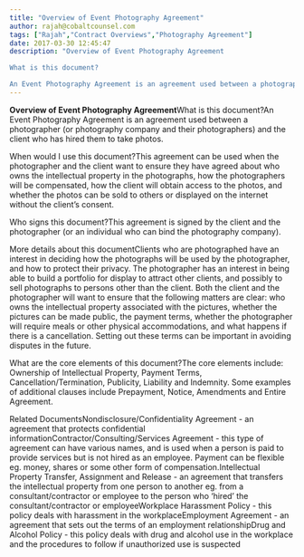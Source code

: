 ```yaml
---
title: "Overview of Event Photography Agreement"
author: rajah@cobaltcounsel.com
tags: ["Rajah","Contract Overviews","Photography Agreement"]
date: 2017-03-30 12:45:47
description: "Overview of Event Photography Agreement

What is this document?

An Event Photography Agreement is an agreement used between a photographer (or photography company and their photographers) and the cli..."
---
```


**Overview of Event Photography Agreement**What is this document?An Event Photography Agreement is an agreement used between a photographer (or photography company and their photographers) and the client who has hired them to take photos. 

 

When would I use this document?This agreement can be used when the  photographer and the client want to ensure they have agreed about who owns the intellectual property in the photographs, how the photographers will be compensated, how the client will obtain access to the photos, and whether the photos can be sold to others or displayed on the internet without the client’s consent.

 

Who signs this document?This agreement is signed by the client and the photographer (or an individual who can bind the photography company).  

 

More details about this documentClients who are photographed have an interest in deciding how the photographs will be used by the photographer, and how to protect their privacy. The photographer has an interest in being able to build a portfolio for display to attract other clients, and possibly to sell photographs to persons other than the client. Both the client and the photographer will want to ensure that the following matters are clear: who owns the intellectual property associated with the pictures, whether the pictures can be made public, the payment terms, whether the photographer will require meals or other physical accommodations, and what happens if there is a cancellation. Setting out these terms can be important in avoiding disputes in the future. 

 

What are the core elements of this document?The core elements include: Ownership of Intellectual Property, Payment Terms, Cancellation/Termination, Publicity, Liability and Indemnity.  Some examples of additional clauses include Prepayment, Notice, Amendments and Entire Agreement. 

 

Related DocumentsNondisclosure/Confidentiality Agreement - an agreement that protects confidential informationContractor/Consulting/Services Agreement - this type of agreement can have various names, and is used when a person is paid to provide services but is not hired as an employee. Payment can be flexible eg. money, shares or some other form of compensation.Intellectual Property Transfer, Assignment and Release - an agreement that transfers the intellectual property from one person to another eg. from a consultant/contractor or employee to the person who ‘hired’ the consultant/contractor or employeeWorkplace Harassment Policy - this policy deals with harassment in the workplaceEmployment Agreement - an agreement that sets out the terms of an employment relationshipDrug and Alcohol Policy - this policy deals with drug and alcohol use in the workplace and the procedures to follow if unauthorized use is suspected